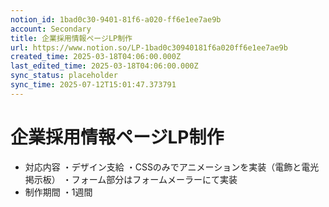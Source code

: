 ```yaml
---
notion_id: 1bad0c30-9401-81f6-a020-ff6e1ee7ae9b
account: Secondary
title: 企業採用情報ページLP制作
url: https://www.notion.so/LP-1bad0c30940181f6a020ff6e1ee7ae9b
created_time: 2025-03-18T04:06:00.000Z
last_edited_time: 2025-03-18T04:06:00.000Z
sync_status: placeholder
sync_time: 2025-07-12T15:01:47.373791
---
```

# 企業採用情報ページLP制作

- 対応内容
・デザイン支給
・CSSのみでアニメーションを実装（電飾と電光掲示板）
・フォーム部分はフォームメーラーにて実装
- 制作期間
・1週間